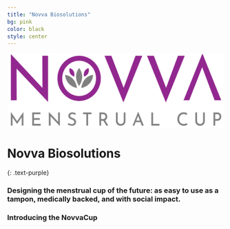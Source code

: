 ```yaml
---
title: "Novva Biosolutions"
bg: pink
color: black
style: center
---
```



<img src="img/NovvaMentsrualCupTextLogo.svg" alt="Novva Menstrual Cup Logo"/>


# Novva Biosolutions
{: .text-purple}

### Designing the menstrual cup of the future: as easy to use as a tampon, medically backed, and with social impact.
### Introducing the NovvaCup

